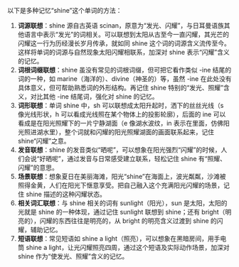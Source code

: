 以下是多种记忆“shine”这个单词的方法：
1. **词源联想**：shine 源自古英语 scinan，原意为“发光、闪耀”，与日耳曼语族其他语言中表示“发光”的词相关。可以联想到太阳从古至今一直闪耀，其光芒的闪耀这一行为历经漫长岁月传承，就如同 shine 这个词的词源含义流传至今。这样将单词的词源与自然现象太阳闪耀相联系，加深对 shine 表示“闪耀”含义的记忆。
2. **词根词缀联想**：shine 虽没有常见的词根词缀，但可把它看作类似 -ine 结尾的词的一种，如 marine（海洋的）、divine（神圣的）等，虽然 -ine 在此处没有具体意义，但可帮助熟悉词的外形结构。再记住 shine 特别的“发光、照耀”含义，对比其他 -ine 结尾词，强化对 shine 的记忆。
3. **词形联想**：单词 shine 中，sh 可以联想成太阳升起时，洒下的丝丝光线（s 像光线形状，h 可以看成光线照在某个物体上的投影轮廓），后面的 ine 可以看成是在阳光照耀下的一片宁静湖面（e 像湖水波纹，in 表示在里面，仿佛阳光照进湖水里），整个词就和闪耀的阳光照耀湖面的画面联系起来，记住 shine“闪耀”之意。
4. **发音联想**：shine 的发音类似“晒呢”，可以想象在阳光强烈“闪耀”的时候，人们会说“好晒呢”，通过发音与日常感受建立联系，轻松记住 shine 有“照耀、闪耀”的意思。
5. **场景联想**：想象夏日在美丽海滩，阳光“shine”在海面上，波光粼粼，沙滩被照得金黄，人们在阳光下惬意享受。把自己融入这个充满阳光闪耀的场景，记住 shine 描述的这种闪耀状态。
6. **相关词汇联想**：与 shine 相关的词有 sunlight（阳光），sun 是太阳，太阳的光就是 shine 的一种体现，通过记住 sunlight 联想到 shine；还有 bright（明亮的），闪耀的东西往往是明亮的，从 bright 的明亮含义过渡到 shine 的闪耀，辅助记忆。
7. **短语联想**：常见短语如 shine a light（照亮），可以想象在黑暗房间，用手电筒 shine a light，让光闪耀照亮四周，通过这个短语及实际动作场景，加深对 shine 作为“使发光、照耀”含义的记忆。 